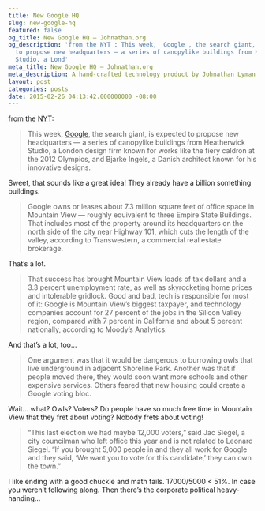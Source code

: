 ```yaml
---
title: New Google HQ
slug: new-google-hq
featured: false
og_title: New Google HQ – Johnathan.org
og_description: 'from the NYT : This week,  Google , the search giant, is expected
  to propose new headquarters — a series of canopylike buildings from Heatherwick
  Studio, a Lond'
meta_title: New Google HQ – Johnathan.org
meta_description: A hand-crafted technology product by Johnathan Lyman
layout: post
categories: posts
date: 2015-02-26 04:13:42.000000000 -08:00
---
```


from the [NYT](http://www.nytimes.com/2015/02/26/technology/google-plans-new-headquarters-and-a-city-fears-being-overrun.html?_r=0):

> This week, [Google](http://topics.nytimes.com/top/news/business/companies/google_inc/index.html?inline=nyt-org), the search giant, is expected to propose new headquarters — a series of canopylike buildings from Heatherwick Studio, a London design firm known for works like the fiery caldron at the 2012 Olympics, and Bjarke Ingels, a Danish architect known for his innovative designs.

Sweet, that sounds like a great idea! They already have a billion something buildings.

> Google owns or leases about 7.3 million square feet of office space in Mountain View — roughly equivalent to three Empire State Buildings. That includes most of the property around its headquarters on the north side of the city near Highway 101, which cuts the length of the valley, according to Transwestern, a commercial real estate brokerage.

That’s a lot.

> That success has brought Mountain View loads of tax dollars and a 3.3 percent unemployment rate, as well as skyrocketing home prices and intolerable gridlock. Good and bad, tech is responsible for most of it: Google is Mountain View’s biggest taxpayer, and technology companies account for 27 percent of the jobs in the Silicon Valley region, compared with 7 percent in California and about 5 percent nationally, according to Moody’s Analytics.

And that’s a lot, too…

> One argument was that it would be dangerous to burrowing owls that live underground in adjacent Shoreline Park. Another was that if people moved there, they would soon want more schools and other expensive services. Others feared that new housing could create a Google voting bloc.

Wait… what? Owls? Voters? Do people have so much free time in Mountain View that they fret about voting? Nobody frets about voting!

> “This last election we had maybe 12,000 voters,” said Jac Siegel, a city councilman who left office this year and is not related to Leonard Siegel. “If you brought 5,000 people in and they all work for Google and they said, ‘We want you to vote for this candidate,’ they can own the town.”

I like ending with a good chuckle and math fails. 17000/5000 \< 51%. In case you weren’t following along. Then there’s the corporate political heavy-handing…

